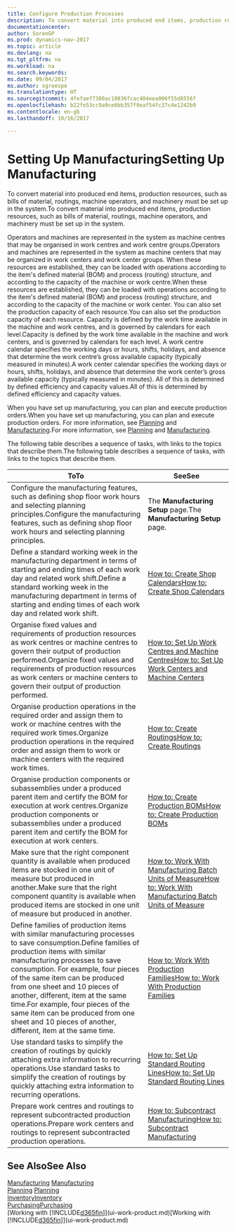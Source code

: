 ```yaml
---
title: Configure Production Processes
description: To convert material into produced end items, production resources, such as bills of material, routings, machine operators, and machinery must be set up in the system.
documentationcenter: 
author: SorenGP
ms.prod: dynamics-nav-2017
ms.topic: article
ms.devlang: na
ms.tgt_pltfrm: na
ms.workload: na
ms.search.keywords: 
ms.date: 09/04/2017
ms.author: sgroespe
ms.translationtype: HT
ms.sourcegitcommit: 4fefaef7380ac10836fcac404eea006f55d8556f
ms.openlocfilehash: b22fe53cc9a9ce6bb357f9eaf54fc37c4e1242b9
ms.contentlocale: en-gb
ms.lasthandoff: 10/16/2017

---
```

# <a name="setting-up-manufacturing"></a><span data-ttu-id="21f87-103">Setting Up Manufacturing</span><span class="sxs-lookup"><span data-stu-id="21f87-103">Setting Up Manufacturing</span></span>
<span data-ttu-id="21f87-104">To convert material into produced end items, production resources, such as bills of material, routings, machine operators, and machinery must be set up in the system.</span><span class="sxs-lookup"><span data-stu-id="21f87-104">To convert material into produced end items, production resources, such as bills of material, routings, machine operators, and machinery must be set up in the system.</span></span>

<span data-ttu-id="21f87-105">Operators and machines are represented in the system as machine centres that may be organised in work centres and work centre groups.</span><span class="sxs-lookup"><span data-stu-id="21f87-105">Operators and machines are represented in the system as machine centers that may be organized in work centers and work center groups.</span></span> <span data-ttu-id="21f87-106">When these resources are established, they can be loaded with operations according to the item's defined material (BOM) and process (routing) structure, and according to the capacity of the machine or work centre.</span><span class="sxs-lookup"><span data-stu-id="21f87-106">When these resources are established, they can be loaded with operations according to the item's defined material (BOM) and process (routing) structure, and according to the capacity of the machine or work center.</span></span> <span data-ttu-id="21f87-107">You can also set the production capacity of each resource.</span><span class="sxs-lookup"><span data-stu-id="21f87-107">You can also set the production capacity of each resource.</span></span> <span data-ttu-id="21f87-108">Capacity is defined by the work time available in the machine and work centres, and is governed by calendars for each level.</span><span class="sxs-lookup"><span data-stu-id="21f87-108">Capacity is defined by the work time available in the machine and work centers, and is governed by calendars for each level.</span></span> <span data-ttu-id="21f87-109">A work centre calendar specifies the working days or hours, shifts, holidays, and absence that determine the work centre’s gross available capacity (typically measured in minutes).</span><span class="sxs-lookup"><span data-stu-id="21f87-109">A work center calendar specifies the working days or hours, shifts, holidays, and absence that determine the work center’s gross available capacity (typically measured in minutes).</span></span> <span data-ttu-id="21f87-110">All of this is determined by defined efficiency and capacity values.</span><span class="sxs-lookup"><span data-stu-id="21f87-110">All of this is determined by defined efficiency and capacity values.</span></span>  

<span data-ttu-id="21f87-111">When you have set up manufacturing, you can plan and execute production orders.</span><span class="sxs-lookup"><span data-stu-id="21f87-111">When you have set up manufacturing, you can plan and execute production orders.</span></span> <span data-ttu-id="21f87-112">For more information, see [Planning](production-planning.md) and [Manufacturing](production-manage-manufacturing.md).</span><span class="sxs-lookup"><span data-stu-id="21f87-112">For more information, see [Planning](production-planning.md) and [Manufacturing](production-manage-manufacturing.md).</span></span>  

 <span data-ttu-id="21f87-113">The following table describes a sequence of tasks, with links to the topics that describe them.</span><span class="sxs-lookup"><span data-stu-id="21f87-113">The following table describes a sequence of tasks, with links to the topics that describe them.</span></span>   

|<span data-ttu-id="21f87-114">**To**</span><span class="sxs-lookup"><span data-stu-id="21f87-114">**To**</span></span>|<span data-ttu-id="21f87-115">**See**</span><span class="sxs-lookup"><span data-stu-id="21f87-115">**See**</span></span>|  
|------------|-------------|  
|<span data-ttu-id="21f87-116">Configure the manufacturing features, such as defining shop floor work hours and selecting planning principles.</span><span class="sxs-lookup"><span data-stu-id="21f87-116">Configure the manufacturing features, such as defining shop floor work hours and selecting planning principles.</span></span>|<span data-ttu-id="21f87-117">The **Manufacturing Setup** page.</span><span class="sxs-lookup"><span data-stu-id="21f87-117">The **Manufacturing Setup** page.</span></span>|  
|<span data-ttu-id="21f87-118">Define a standard working week in the manufacturing department in terms of starting and ending times of each work day and related work shift.</span><span class="sxs-lookup"><span data-stu-id="21f87-118">Define a standard working week in the manufacturing department in terms of starting and ending times of each work day and related work shift.</span></span>|[<span data-ttu-id="21f87-119">How to: Create Shop Calendars</span><span class="sxs-lookup"><span data-stu-id="21f87-119">How to: Create Shop Calendars</span></span>](production-how-to-create-work-center-calendars.md)|  
|<span data-ttu-id="21f87-120">Organise fixed values and requirements of production resources as work centres or machine centres to govern their output of production performed.</span><span class="sxs-lookup"><span data-stu-id="21f87-120">Organize fixed values and requirements of production resources as work centers or machine centers to govern their output of production performed.</span></span>|[<span data-ttu-id="21f87-121">How to: Set Up Work Centres and Machine Centres</span><span class="sxs-lookup"><span data-stu-id="21f87-121">How to: Set Up Work Centers and Machine Centers</span></span>](production-how-to-set-up-work-and-machine-centers.md)|
|<span data-ttu-id="21f87-122">Organise production operations in the required order and assign them to work or machine centres with the required work times.</span><span class="sxs-lookup"><span data-stu-id="21f87-122">Organize production operations in the required order and assign them to work or machine centers with the required work times.</span></span>|[<span data-ttu-id="21f87-123">How to: Create Routings</span><span class="sxs-lookup"><span data-stu-id="21f87-123">How to: Create Routings</span></span>](production-how-to-create-routings.md)|
|<span data-ttu-id="21f87-124">Organise production components or subassemblies under a produced parent item and certify the BOM for execution at work centres.</span><span class="sxs-lookup"><span data-stu-id="21f87-124">Organize production components or subassemblies under a produced parent item and certify the BOM for execution at work centers.</span></span>|[<span data-ttu-id="21f87-125">How to: Create Production BOMs</span><span class="sxs-lookup"><span data-stu-id="21f87-125">How to: Create Production BOMs</span></span>](production-how-to-create-production-boms.md)|
|<span data-ttu-id="21f87-126">Make sure that the right component quantity is available when produced items are stocked in one unit of measure but produced in another.</span><span class="sxs-lookup"><span data-stu-id="21f87-126">Make sure that the right component quantity is available when produced items are stocked in one unit of measure but produced in another.</span></span>|[<span data-ttu-id="21f87-127">How to: Work With Manufacturing Batch Units of Measure</span><span class="sxs-lookup"><span data-stu-id="21f87-127">How to: Work With Manufacturing Batch Units of Measure</span></span>](production-how-to-use-the-manufacturing-batch-unit-of-measure.md)|  
|<span data-ttu-id="21f87-128">Define families of production items with similar manufacturing processes to save consumption.</span><span class="sxs-lookup"><span data-stu-id="21f87-128">Define families of production items with similar manufacturing processes to save consumption.</span></span> <span data-ttu-id="21f87-129">For example, four pieces of the same item can be produced from one sheet and 10 pieces of another, different, item at the same time.</span><span class="sxs-lookup"><span data-stu-id="21f87-129">For example, four pieces of the same item can be produced from one sheet and 10 pieces of another, different, item at the same time.</span></span>|[<span data-ttu-id="21f87-130">How to: Work With Production Families</span><span class="sxs-lookup"><span data-stu-id="21f87-130">How to: Work With Production Families</span></span>](production-how-work-family.md)|
|<span data-ttu-id="21f87-131">Use standard tasks to simplify the creation of routings by quickly attaching extra information to recurring operations.</span><span class="sxs-lookup"><span data-stu-id="21f87-131">Use standard tasks to simplify the creation of routings by quickly attaching extra information to recurring operations.</span></span>|[<span data-ttu-id="21f87-132">How to: Set Up Standard Routing Lines</span><span class="sxs-lookup"><span data-stu-id="21f87-132">How to: Set Up Standard Routing Lines</span></span>](production-how-set-up-standard-routing-lines.md)|  
|<span data-ttu-id="21f87-133">Prepare work centres and routings to represent subcontracted production operations.</span><span class="sxs-lookup"><span data-stu-id="21f87-133">Prepare work centers and routings to represent subcontracted production operations.</span></span>|[<span data-ttu-id="21f87-134">How to: Subcontract Manufacturing</span><span class="sxs-lookup"><span data-stu-id="21f87-134">How to: Subcontract Manufacturing</span></span>](production-how-to-subcontract-manufacturing.md)|  

## <a name="see-also"></a><span data-ttu-id="21f87-135">See Also</span><span class="sxs-lookup"><span data-stu-id="21f87-135">See Also</span></span>
<span data-ttu-id="21f87-136">[Manufacturing](production-manage-manufacturing.md)  </span><span class="sxs-lookup"><span data-stu-id="21f87-136">[Manufacturing](production-manage-manufacturing.md)  </span></span>  
<span data-ttu-id="21f87-137">[Planning](production-planning.md) </span><span class="sxs-lookup"><span data-stu-id="21f87-137">[Planning](production-planning.md) </span></span>  
[<span data-ttu-id="21f87-138">Inventory</span><span class="sxs-lookup"><span data-stu-id="21f87-138">Inventory</span></span>](inventory-manage-inventory.md)  
[<span data-ttu-id="21f87-139">Purchasing</span><span class="sxs-lookup"><span data-stu-id="21f87-139">Purchasing</span></span>](purchasing-manage-purchasing.md)  
<span data-ttu-id="21f87-140">[Working with [!INCLUDE[d365fin](includes/d365fin_md.md)]](ui-work-product.md)</span><span class="sxs-lookup"><span data-stu-id="21f87-140">[Working with [!INCLUDE[d365fin](includes/d365fin_md.md)]](ui-work-product.md)</span></span>

